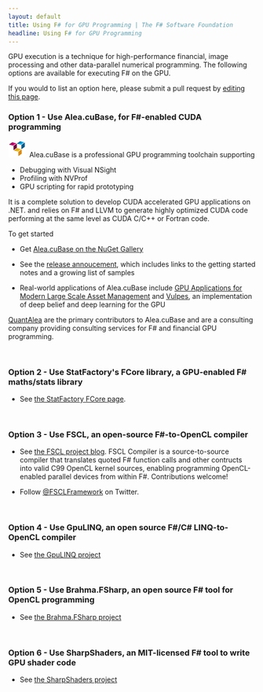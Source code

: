 ```yaml
---
layout: default
title: Using F# for GPU Programming | The F# Software Foundation
headline: Using F# for GPU Programming
---
```


GPU execution is a technique for high-performance financial, image processing and other 
data-parallel numerical programming. The following options are available for executing F# on the GPU. 

If you would to list an 
option here, please submit a pull request by [editing this page](https://github.com/fsharp/fsfoundation/edit/gh-pages/use/gpu/index.md).

### Option 1 - Use Alea.cuBase, for F#-enabled CUDA programming 

![logo](/images/thumbs/quantalea-small.png)&nbsp; Alea.cuBase is a professional GPU programming toolchain supporting 

* Debugging with Visual NSight
* Profiling with NVProf 
* GPU scripting for rapid prototyping
 
It is a complete solution to develop CUDA accelerated GPU applications on .NET. and relies on F# and LLVM to generate highly optimized CUDA code performing at the same level as CUDA C/C++ or Fortran code. 

To get started 

* Get [Alea.cuBase on the NuGet Gallery](https://www.nuget.org/packages/Alea.cuBase/)

* See the [release annoucement](http://blog.quantalea.net/alea-cubase-1-3-released/), which includes links to the getting started notes and a growing list of samples

* Real-world applications of Alea.cuBase include [GPU Applications for Modern Large Scale Asset Management](https://www.quantalea.net/media/pdf/2014-03-27_Gpus_large_scale_asset_management.pdf) and [Vulpes](https://github.com/fsprojects/Vulpes), an implementation of deep belief and deep learning for the GPU

[QuantAlea](http://www.quantalea.net/) are the primary contributors to Alea.cuBase and are a consulting company providing consulting services for F# and financial GPU programming.

<br />

### Option 2 - Use StatFactory's FCore library, a GPU-enabled F# maths/stats library

* See [the StatFactory FCore page](http://www.statfactory.co.uk).


<br />

### Option 3 - Use FSCL, an open-source F#-to-OpenCL compiler

* See [the FSCL project blog](http://fscl.github.io/FSCL.Compiler/). FSCL Compiler is a source-to-source compiler that translates quoted F# function calls and other contructs into valid C99 OpenCL kernel sources, enabling programming OpenCL-enabled parallel devices from within F#. Contributions welcome!

* Follow [@FSCLFramework](https://twitter.com/FSCLFramework) on Twitter.

<br />

### Option 4 - Use GpuLINQ, an open source F#/C# LINQ-to-OpenCL compiler

* See [the GpuLINQ project](https://github.com/nessos/GpuLinq/)

<br />

### Option 5 - Use Brahma.FSharp, an open source F# tool for OpenCL programming

* See [the Brahma.FSharp project](https://sites.google.com/site/semathsrprojects/home/brahma-fsharp/)

<br />

### Option 6 - Use SharpShaders, an MIT-licensed F# tool to write GPU shader code

* See [the SharpShaders project](http://github.com/rookboom/SharpShaders/wiki/)

<br />


